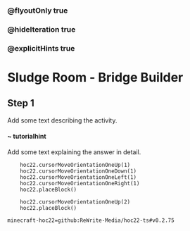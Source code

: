 ### @flyoutOnly true
### @hideIteration true
### @explicitHints true


# Sludge Room - Bridge Builder

## Step 1
Add some text describing the activity.

#### ~ tutorialhint 
Add some text explaining the answer in detail.



```ghost
    hoc22.cursorMoveOrientationOneUp(1)
    hoc22.cursorMoveOrientationOneDown(1)
    hoc22.cursorMoveOrientationOneLeft(1)
    hoc22.cursorMoveOrientationOneRight(1)
    hoc22.placeBlock()
```
```template
    hoc22.cursorMoveOrientationOneUp(2)   
    hoc22.placeBlock()
```
```package
minecraft-hoc22=github:ReWrite-Media/hoc22-ts#v0.2.75
```